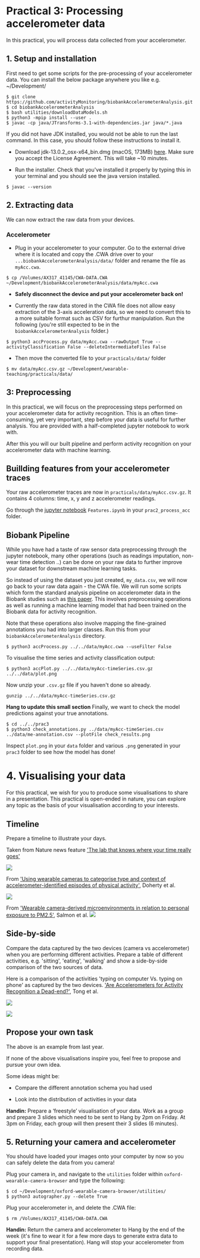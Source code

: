 # Practical 3: Processing accelerometer data
In this practical, you will process data collected from your accelerometer.


## 1. Setup and installation
First need to get some scripts for the pre-processing of your accelerometer data. You can install the below package anywhere you like e.g. ~/Development/

```
$ git clone https://github.com/activityMonitoring/biobankAccelerometerAnalysis.git
$ cd biobankAccelerometerAnalysis
$ bash utilities/downloadDataModels.sh
$ python3 -mpip install --user .
$ javac -cp java/JTransforms-3.1-with-dependencies.jar java/*.java
```

If you did not have JDK installed, you would not be able to run the last command. In this case, you should follow these instructions to install it.

<!-- * Create an Oracle account [here]() -->

* Download jdk-13.0.2_osx-x64_bin.dmg (macOS, 173MB) [here](https://www.oracle.com/technetwork/java/javase/downloads/jdk13-downloads-5672538.html). Make sure you accept the License Agreement. This will take ~10 minutes.

* Run the installer. Check that you've installed it properly by typing this in your terminal and you should see the java version installed.

```
$ javac --version
```



## 2. Extracting data
We can now extract the raw data from your devices.

### Accelerometer
* Plug in your accelerometer to your computer. Go to the external drive where it is located and copy the .CWA drive over to your `...biobankAccelerometerAnalysis/data/` folder and rename the file as `myAcc.cwa`.

```
$ cp /Volumes/AX317_41145/CWA-DATA.CWA ~/Development/biobankAccelerometerAnalysis/data/myAcc.cwa
```

* **Safely disconnect the device and put your accelerometer back on!**

* Currently the raw data stored in the CWA file does not allow easy extraction of the 3-axis acceleration data, so we need to convert this to a more suitable format such as CSV for furthur manipulation. Run the following (you're still expected to be in the `biobankAccelerometerAnalysis` folder.)

```
$ python3 accProcess.py data/myAcc.cwa --rawOutput True --activityClassification False --deleteIntermediateFiles False
```

* Then move the converted file to your `practicals/data/` folder

```
$ mv data/myAcc.csv.gz ~/Development/wearable-teaching/practicals/data/
```



## 3: Preprocessing
In this practical, we will focus on the preprocessing steps performed on your accelerometer data for activity recognition. This is an often time-consuming, yet very important, step before your data is useful for further analysis. You are provided with a half-completed jupyter notebook to work with.

After this you will our built pipeline and perform activity recognition on your accelerometer data with machine learning.


## Buillding features from your accelerometer traces
Your raw accelerometer traces are now in  `practicals/data/myAcc.csv.gz`. It contains 4 columns: time, x, y and z accelerometer readings.

Go through the [jupyter notebook](https://jupyterlab.readthedocs.io/en/stable/) `Features.ipynb` in your `prac2_process_acc` folder.



## Biobank Pipeline
While you have had a taste of raw sensor data preprocessing through the jupyter notebook, many other operations (such as readings imputation, non-wear time detection ..) can be done on your raw data to further improve your dataset for downstream machine learning tasks.

So instead of using the dataset you just created, `my_data.csv`, we will now go back to your raw data again - the CWA file. We will run some scripts which form the standard analysis pipeline on accelerometer data in the Biobank studies such as [this paper](https://www.nature.com/articles/s41467-018-07743-4). This involves preprocessing operations as well as running a machine learning model that had been trained on the Biobank data for activity recognition.

Note that these operations also involve mapping the fine-grained annotations you had into larger classes.
Run this from your `biobankAccelerometerAnalysis` directory.

```
$ python3 accProcess.py ../../data/myAcc.cwa --useFilter False
```

To visualise the time series and activity classification output:

```
$ python3 accPlot.py ../../data/myAcc-timeSeries.csv.gz ../../data/plot.png
```




Now unzip your `.csv.gz` file if you haven't done so already.

```
gunzip ../../data/myAcc-timeSeries.csv.gz
```


**Hang to update this small section**
Finally, we want to check the model predictions against your true annotations.

```
$ cd ../../prac3
$ python3 check_annotations.py ../data/myAcc-timeSeries.csv ../data/me-annotation.csv --plotFile check_results.png
```

Inspect `plot.png` in your `data` folder and various `.png` generated in your `prac3` folder to see how the model has done!


# 4. Visualising your data
For this practical, we wish for you to produce some visualisations to share in a presentation. This practical is open-ended in nature, you can explore any topic as the basis of your visualisation according to your interests.

## Timeline
Prepare a timeline to illustrate your days.

Taken from Nature news feature ['The lab that knows where your time really goes'](https://www.nature.com/news/the-lab-that-knows-where-your-time-really-goes-1.18609)


![](./figs/viz2_timelab.png#center)  


From ['Using wearable cameras to categorise type and context of accelerometer-identified episodes of physical activity'](https://ijbnpa.biomedcentral.com/articles/10.1186/1479-5868-10-22), Doherty et al.

![](./figs/viz1_align.png)


From ['Wearable camera-derived microenvironments in relation to personal exposure to PM2.5'](https://www.sciencedirect.com/science/article/pii/S0160412018301478), Salmon et al.
![](./figs/viz3_concepts.jpg)


## Side-by-side
Compare the data captured by the two devices (camera vs accelerometer) when you are performing different activities. Prepare a table of different activities, e.g. 'sitting', 'eating', 'walking' and show a side-by-side comparison of the two sources of data.

Here is a comparison of the activities 'typing on computer Vs. typing on phone' as captured by the two devices. ['Are Accelerometers for Activity Recognition a Dead-end?'](https://arxiv.org/pdf/2001.08111.pdf), Tong et al.

![](./figs/activity_comparison.png)

![](./figs/viz4.png)


## Propose your own task
The above is an example from last year.

If none of the above visualisations inspire you, feel free to propose and pursue your own idea.

 Some ideas might be:

 * Compare the different annotation schema you had used

 * Look into the distribution of activities in your data


**Handin:** Prepare a ‘freestyle’ visualisation of your data. Work as a group and prepare 3 slides which need to be sent to Hang by 2pm on Friday.
At 3pm on Friday, each group will then present their 3 slides (6 minutes).




## 5. Returning your camera and accelerometer
You should have loaded your images onto your computer by now so you can safely delete the data from you camera!

Plug your camera in, and navigate to the `utilities` folder within `oxford-wearable-camera-browser` and type the following:

```
$ cd ~/Development/oxford-wearable-camera-browser/utilities/
$ python3 autographer.py --delete True
```

Plug your accelerometer in, and delete the .CWA file:

```
$ rm /Volumes/AX317_41145/CWA-DATA.CWA
```


**Handin:** Return the camera and accelerometer to Hang by the end of the week (it's fine to wear it for a few more days to generate extra data to support your final presentation). Hang will stop your accelerometer from recording data.
